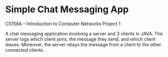 # Simple Chat Messaging App
CS158A - Introduction to Computer Networks Project 1

A chat messaging application involving a server and 3 clients in JAVA. The server logs which client joins, the message they send, and which client leaves. Moreover, the server relays the message from a client to the other connected clients.
